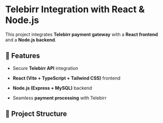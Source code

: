 # Telebirr Integration with React & Node.js

This project integrates **Telebirr payment gateway** with a **React frontend** and a **Node.js backend**.

## 🚀 Features
- Secure **Telebirr API** integration
- **React (Vite + TypeScript + Tailwind CSS)** frontend
- **Node.js (Express + MySQL)** backend

- Seamless **payment processing** with Telebirr

## 📂 Project Structure
